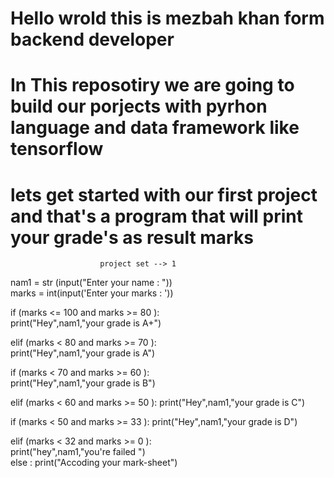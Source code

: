 # Hello wrold this is mezbah khan form backend developer # 
# In This reposotiry we are going to build our porjects with pyrhon language and data framework like tensorflow # 
# lets get started with our first project and that's a program that will print your grade's as result marks # 
                        project set --> 1 
                        
nam1 = str (input("Enter your name : ")) <br>
marks = int(input('Enter your marks : '))

if (marks <= 100 and marks >= 80 ):<br>
 print("Hey",nam1,"your grade is A+")

elif (marks < 80 and marks >= 70 ):<br>
    print("Hey",nam1,"your grade is A")

if (marks < 70 and marks >= 60 ):<br>
    print("Hey",nam1,"your grade is B")
    
elif (marks < 60 and marks >= 50 ):
    print("Hey",nam1,"your grade is C")<br>
    
if (marks < 50 and marks >= 33 ):
    print("Hey",nam1,"your grade is D")<br>

elif (marks < 32 and marks >= 0 ):<br>
    print("hey",nam1,"you're failed ")   <br>
else :
    print("Accoding your mark-sheet")


    
